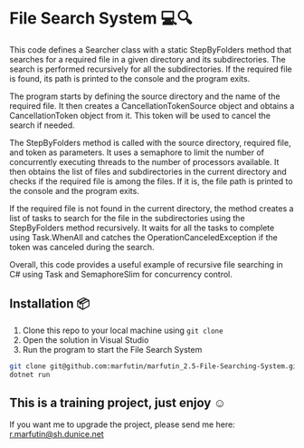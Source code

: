 # File Search System 💻🔍

This code defines a Searcher class with a static StepByFolders method that searches for a required file in a given directory and its subdirectories. The search is performed recursively for all the subdirectories. If the required file is found, its path is printed to the console and the program exits.


The program starts by defining the source directory and the name of the required file. It then creates a CancellationTokenSource object and obtains a CancellationToken object from it. This token will be used to cancel the search if needed.


The StepByFolders method is called with the source directory, required file, and token as parameters. It uses a semaphore to limit the number of concurrently executing threads to the number of processors available. It then obtains the list of files and subdirectories in the current directory and checks if the required file is among the files. If it is, the file path is printed to the console and the program exits.


If the required file is not found in the current directory, the method creates a list of tasks to search for the file in the subdirectories using the StepByFolders method recursively. It waits for all the tasks to complete using Task.WhenAll and catches the OperationCanceledException if the token was canceled during the search.


Overall, this code provides a useful example of recursive file searching in C# using Task and SemaphoreSlim for concurrency control.

## Installation 📦

1. Clone this repo to your local machine using `git clone`
2. Open the solution in Visual Studio
3. Run the program to start the File Search System

```bash
git clone git@github.com:marfutin/marfutin_2.5-File-Searching-System.git 
dotnet run
```

## This is a training project, just enjoy ☺

If you want me to upgrade the project, please send me here: r.marfutin@sh.dunice.net
